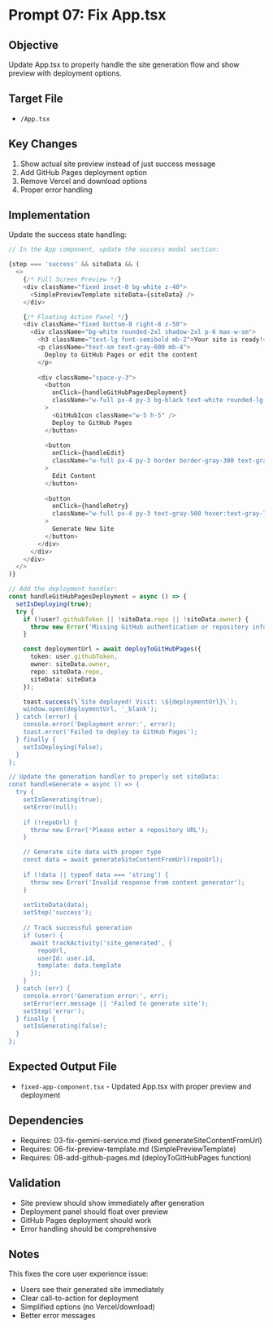 # Prompt 07: Fix App.tsx

## Objective
Update App.tsx to properly handle the site generation flow and show preview with deployment options.

## Target File
- `/App.tsx`

## Key Changes
1. Show actual site preview instead of just success message
2. Add GitHub Pages deployment option
3. Remove Vercel and download options
4. Proper error handling

## Implementation
Update the success state handling:

```typescript
// In the App component, update the success modal section:

{step === 'success' && siteData && (
  <>
    {/* Full Screen Preview */}
    <div className="fixed inset-0 bg-white z-40">
      <SimplePreviewTemplate siteData={siteData} />
    </div>

    {/* Floating Action Panel */}
    <div className="fixed bottom-8 right-8 z-50">
      <div className="bg-white rounded-2xl shadow-2xl p-6 max-w-sm">
        <h3 className="text-lg font-semibold mb-2">Your site is ready!</h3>
        <p className="text-sm text-gray-600 mb-4">
          Deploy to GitHub Pages or edit the content
        </p>
        
        <div className="space-y-3">
          <button
            onClick={handleGitHubPagesDeployment}
            className="w-full px-4 py-3 bg-black text-white rounded-lg hover:bg-gray-800 transition-colors flex items-center justify-center gap-2"
          >
            <GitHubIcon className="w-5 h-5" />
            Deploy to GitHub Pages
          </button>
          
          <button
            onClick={handleEdit}
            className="w-full px-4 py-3 border border-gray-300 text-gray-700 rounded-lg hover:bg-gray-50 transition-colors"
          >
            Edit Content
          </button>
          
          <button
            onClick={handleRetry}
            className="w-full px-4 py-3 text-gray-500 hover:text-gray-700 transition-colors text-sm"
          >
            Generate New Site
          </button>
        </div>
      </div>
    </div>
  </>
)}

// Add the deployment handler:
const handleGitHubPagesDeployment = async () => {
  setIsDeploying(true);
  try {
    if (!user?.githubToken || !siteData.repo || !siteData.owner) {
      throw new Error('Missing GitHub authentication or repository information');
    }

    const deploymentUrl = await deployToGitHubPages({
      token: user.githubToken,
      owner: siteData.owner,
      repo: siteData.repo,
      siteData: siteData
    });

    toast.success(\`Site deployed! Visit: \${deploymentUrl}\`);
    window.open(deploymentUrl, '_blank');
  } catch (error) {
    console.error('Deployment error:', error);
    toast.error('Failed to deploy to GitHub Pages');
  } finally {
    setIsDeploying(false);
  }
};

// Update the generation handler to properly set siteData:
const handleGenerate = async () => {
  try {
    setIsGenerating(true);
    setError(null);
    
    if (!repoUrl) {
      throw new Error('Please enter a repository URL');
    }

    // Generate site data with proper type
    const data = await generateSiteContentFromUrl(repoUrl);
    
    if (!data || typeof data === 'string') {
      throw new Error('Invalid response from content generator');
    }
    
    setSiteData(data);
    setStep('success');
    
    // Track successful generation
    if (user) {
      await trackActivity('site_generated', {
        repoUrl,
        userId: user.id,
        template: data.template
      });
    }
  } catch (err) {
    console.error('Generation error:', err);
    setError(err.message || 'Failed to generate site');
    setStep('error');
  } finally {
    setIsGenerating(false);
  }
};
```

## Expected Output File
- `fixed-app-component.tsx` - Updated App.tsx with proper preview and deployment

## Dependencies
- Requires: 03-fix-gemini-service.md (fixed generateSiteContentFromUrl)
- Requires: 06-fix-preview-template.md (SimplePreviewTemplate)
- Requires: 08-add-github-pages.md (deployToGitHubPages function)

## Validation
- Site preview should show immediately after generation
- Deployment panel should float over preview
- GitHub Pages deployment should work
- Error handling should be comprehensive

## Notes
This fixes the core user experience issue:
- Users see their generated site immediately
- Clear call-to-action for deployment
- Simplified options (no Vercel/download)
- Better error messages